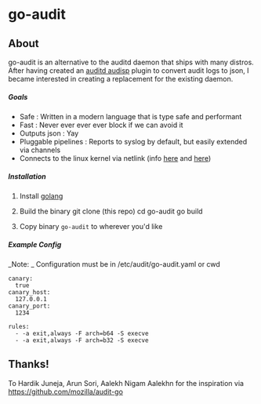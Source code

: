 # go-audit

## About

go-audit is an alternative to the auditd daemon that ships with many distros.
After having created an [auditd audisp](https://people.redhat.com/sgrubb/audit/) plugin to convert audit logs to json, 
I became interested in creating a replacement for the existing daemon.

##### Goals
* Safe : Written in a modern language that is type safe and performant
* Fast : Never ever ever ever block if we can avoid it
* Outputs json : Yay
* Pluggable pipelines : Reports to syslog by default, but easily extended via channels
* Connects to the linux kernel via netlink (info [here](https://git.kernel.org/cgit/linux/kernel/git/stable/linux-stable.git/tree/kernel/audit.c?id=refs/tags/v3.14.56) and [here](https://git.kernel.org/cgit/linux/kernel/git/stable/linux-stable.git/tree/include/uapi/linux/audit.h?h=linux-3.14.y))

##### Installation

1. Install [golang](https://golang.org/doc/install)

2. Build the binary
  git clone (this repo)
  cd go-audit
  go build

3. Copy binary `go-audit` to wherever you'd like

##### Example Config 

_Note: _ Configuration must be in /etc/audit/go-audit.yaml or cwd

```
canary:
  true
canary_host:
  127.0.0.1
canary_port:
  1234

rules:
  - -a exit,always -F arch=b64 -S execve
  - -a exit,always -F arch=b32 -S execve
```

## Thanks!
To Hardik Juneja, Arun Sori, Aalekh Nigam Aalekhn for the inspiration via https://github.com/mozilla/audit-go

